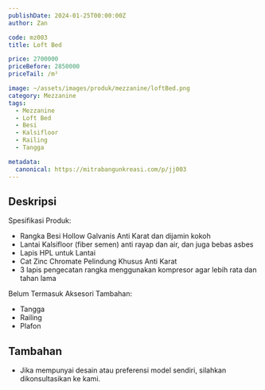 ```yaml
---
publishDate: 2024-01-25T00:00:00Z
author: Zan

code: mz003
title: Loft Bed

price: 2700000
priceBefore: 2850000
priceTail: /m²

image: ~/assets/images/produk/mezzanine/loftBed.png
category: Mezzanine
tags:
  - Mezzanine
  - Loft Bed
  - Besi
  - Kalsifloor
  - Railing
  - Tangga

metadata:
  canonical: https://mitrabangunkreasi.com/p/jj003
---
```


## Deskripsi

Spesifikasi Produk:
- Rangka Besi Hollow Galvanis Anti Karat dan dijamin kokoh
- Lantai Kalsifloor (fiber semen) anti rayap dan air, dan juga bebas asbes
- Lapis HPL untuk Lantai
- Cat Zinc Chromate Pelindung Khusus Anti Karat
- 3 lapis pengecatan rangka menggunakan kompresor agar lebih rata dan tahan lama

Belum Termasuk Aksesori Tambahan:
- Tangga
- Railing
- Plafon

## Tambahan
- Jika mempunyai desain atau preferensi model sendiri, silahkan dikonsultasikan ke kami.